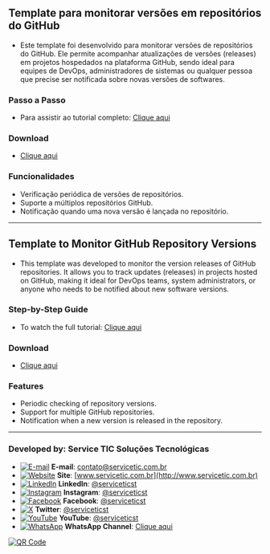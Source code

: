 ## Template para monitorar versões em repositórios do GitHub
- Este template foi desenvolvido para monitorar versões de repositórios do GitHub. Ele permite acompanhar atualizações de versões (releases) em projetos hospedados na plataforma GitHub, sendo ideal para equipes de DevOps, administradores de sistemas ou qualquer pessoa que precise ser notificada sobre novas versões de softwares.

### Passo a Passo
- Para assistir ao tutorial completo:
[Clique aqui](https://youtu.be/)

### Download
- [Clique aqui](https://raw.githubusercontent.com/serviceticst/) 

### Funcionalidades
- Verificação periódica de versões de repositórios.
- Suporte a múltiplos repositórios GitHub.
- Notificação quando uma nova versão é lançada no repositório.

***

## Template to Monitor GitHub Repository Versions
- This template was developed to monitor the version releases of GitHub repositories. It allows you to track updates (releases) in projects hosted on GitHub, making it ideal for DevOps teams, system administrators, or anyone who needs to be notified about new software versions.

### Step-by-Step Guide
- To watch the full tutorial:
[Clique aqui](https://youtu.be/)

### Download
- [Clique aqui](https://raw.githubusercontent.com/serviceticst/) 

### Features
- Periodic checking of repository versions.
- Support for multiple GitHub repositories.
- Notification when a new version is released in the repository.


***

### Developed by: Service TIC Soluções Tecnológicas
- [![E-mail](https://img.icons8.com/ios-filled/16/ffffff/mail.png)](mailto:contato@servicetic.com.br) **E-mail**: [contato@servicetic.com.br](mailto:contato@servicetic.com.br)
- [![Website](https://img.icons8.com/ios-filled/16/ffffff/domain.png)](http://www.servicetic.com.br) **Site**: [www.servicetic.com.br](http://www.servicetic.com.br)
- [![LinkedIn](https://img.icons8.com/ios-filled/16/ffffff/linkedin-circled.png)](https://www.linkedin.com/company/serviceticst) **LinkedIn**: [@serviceticst](https://www.linkedin.com/company/serviceticst)
- [![Instagram](https://img.icons8.com/ios-filled/16/ffffff/instagram-new.png)](https://www.instagram.com/serviceticst) **Instagram**: [@serviceticst](https://www.instagram.com/serviceticst)
- [![Facebook](https://img.icons8.com/ios-filled/16/ffffff/facebook-new.png)](https://www.facebook.com/serviceticst) **Facebook**: [@serviceticst](https://www.facebook.com/serviceticst)
- [![X](https://img.icons8.com/ios-filled/16/ffffff/x.png)](https://x.com/serviceticst) **Twitter**: [@serviceticst](https://x.com/serviceticst)
- [![YouTube](https://img.icons8.com/ios-filled/16/ffffff/youtube-squared.png)](https://youtube.com/c/serviceticst) **YouTube**: [@serviceticst](https://youtube.com/c/serviceticst)
- [![WhatsApp](https://img.icons8.com/ios-filled/16/ffffff/whatsapp.png)](https://whatsapp.com/channel/0029VaAkV3P59PwXAiDepu3N) **WhatsApp Channel**: [Clique aqui](https://whatsapp.com/channel/0029VaAkV3P59PwXAiDepu3N)

[![QR Code](https://github.com/user-attachments/assets/8275882c-9d14-46ed-a3c9-2492efce8cbb)](https://servicetic.com.br/links/)









